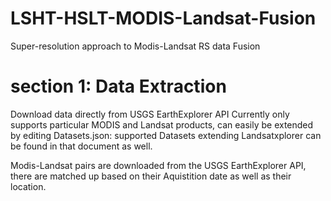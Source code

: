 # LSHT-HSLT-MODIS-Landsat-Fusion
Super-resolution approach to Modis-Landsat RS data Fusion

# section 1: Data Extraction
Download data directly from USGS EarthExplorer API 
Currently only supports particular MODIS and Landsat products, can easily be extended by editing Datasets.json:
supported Datasets extending Landsatxplorer can be found in that document as well. 

Modis-Landsat pairs are downloaded from the USGS EarthExplorer API, there are matched up based on their Aquistition date as well as
their location. 

